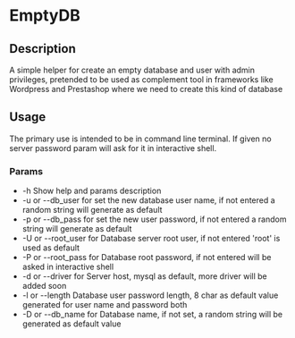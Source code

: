 <h1>EmptyDB</h1>
<h2>Description</h2>
<p>A simple helper for create an empty database and user with admin privileges, pretended to be used as complement tool
in frameworks like Wordpress and Prestashop where we need to create this kind of database</p>
<h2>Usage</h2>
<p>The primary use is intended to be in command line terminal. If given no server password param will ask for it in
interactive shell.</p>
<h3>Params</h3>
<ul>
<li>-h Show help and params description</li>
<li>-u or --db_user for set the new database user name, if not entered a random string will generate as default</li>
<li>-p or --db_pass for set the new user password, if not entered a random string will generate as default</li>
<li>-U or --root_user for Database server root user, if not entered 'root' is used as default</li>
<li>-P or --root_pass for Database root password, if not entered will be asked in interactive shell</li>
<li>-d or --driver for Server host, mysql as default, more driver will be added soon</li>
<li>-l or --length Database user password length, 8 char as default value generated for user name and password both</li>
<li>-D or --db_name for Database name, if not set, a random string will be generated as default value</li>
</ul>